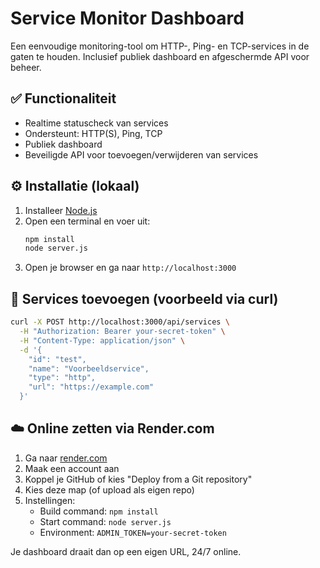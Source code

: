 # Service Monitor Dashboard

Een eenvoudige monitoring-tool om HTTP-, Ping- en TCP-services in de gaten te houden. Inclusief publiek dashboard en afgeschermde API voor beheer.

## ✅ Functionaliteit
- Realtime statuscheck van services
- Ondersteunt: HTTP(S), Ping, TCP
- Publiek dashboard
- Beveiligde API voor toevoegen/verwijderen van services

## ⚙️ Installatie (lokaal)
1. Installeer [Node.js](https://nodejs.org)
2. Open een terminal en voer uit:
   ```bash
   npm install
   node server.js
   ```
3. Open je browser en ga naar `http://localhost:3000`

## 🔐 Services toevoegen (voorbeeld via curl)
```bash
curl -X POST http://localhost:3000/api/services \
  -H "Authorization: Bearer your-secret-token" \
  -H "Content-Type: application/json" \
  -d '{
    "id": "test",
    "name": "Voorbeeldservice",
    "type": "http",
    "url": "https://example.com"
  }'
```

## ☁️ Online zetten via Render.com
1. Ga naar [render.com](https://render.com)
2. Maak een account aan
3. Koppel je GitHub of kies "Deploy from a Git repository"
4. Kies deze map (of upload als eigen repo)
5. Instellingen:
   - Build command: `npm install`
   - Start command: `node server.js`
   - Environment: `ADMIN_TOKEN=your-secret-token`

Je dashboard draait dan op een eigen URL, 24/7 online.
